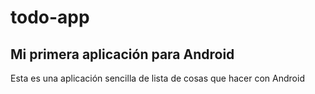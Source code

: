 # todo-app

## Mi primera aplicación para Android

Esta es una aplicación sencilla de lista de cosas que hacer con Android
